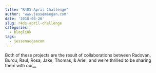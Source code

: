 ```yaml
---
title: "R4DS April Challenge"
author: 'www.jessemaegan.com'
date: '2018-03-26'
slug: r4ds-april-challenge
categories:
  - bloglink
tags:
  - jessemaegancom
---
```


Both of these projects are the result of collaborations between Radovan, Burcu, Raul, Rosa, Jake, Thomas, & Ariel, and we’re thrilled to be sharing them with our[... <i class="fas fa-external-link-alt"></i>](https://www.jessemaegan.com/post/r4ds-april-challenge-time-for-some-spring-cleaning/)

